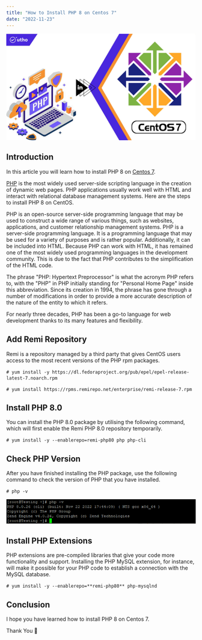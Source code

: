 ```yaml
---
title: "How to Install PHP 8 on Centos 7"
date: "2022-11-23"
---
```


![](images/How-to-Install-PHP-8-in-CentOS-7_utho.jpg)

## Introduction

In this article you will learn how to install PHP 8 on [Centos 7](https://utho.com/docs/tutorial/how-to-install-git-on-centos-7/).

[PHP](https://en.wikipedia.org/wiki/PHP) is the most widely used server-side scripting language in the creation of dynamic web pages. PHP applications usually work well with HTML and interact with relational database management systems. Here are the steps to install PHP 8 on CentOS.

PHP is an open-source server-side programming language that may be used to construct a wide range of various things, such as websites, applications, and customer relationship management systems. PHP is a server-side programming language. It is a programming language that may be used for a variety of purposes and is rather popular. Additionally, it can be included into HTML. Because PHP can work with HTML, it has remained one of the most widely used programming languages in the development community. This is due to the fact that PHP contributes to the simplification of the HTML code.

The phrase "PHP: Hypertext Preprocessor" is what the acronym PHP refers to, with the "PHP" in PHP initially standing for "Personal Home Page" inside this abbreviation. Since its creation in 1994, the phrase has gone through a number of modifications in order to provide a more accurate description of the nature of the entity to which it refers.

For nearly three decades, PHP has been a go-to language for web development thanks to its many features and flexibility.

## Add Remi Repository

Remi is a repository managed by a third party that gives CentOS users access to the most recent versions of the PHP rpm packages.

```
# yum install -y https://dl.fedoraproject.org/pub/epel/epel-release-latest-7.noarch.rpm
```

```
# yum install https://rpms.remirepo.net/enterprise/remi-release-7.rpm
```

## Install PHP 8.0

You can install the PHP 8.0 package by utilising the following command, which will first enable the Remi PHP 8.0 repository temporarily.

```
# yum install -y --enablerepo=remi-php80 php php-cli
```

## Check PHP Version

After you have finished installing the PHP package, use the following command to check the version of PHP that you have installed.

```
# php -v
```

![command output](images/image-516.png)

## Install PHP Extensions

PHP extensions are pre-compiled libraries that give your code more functionality and support. Installing the PHP MySQL extension, for instance, will make it possible for your PHP code to establish a connection with the MySQL database.

```
# yum install -y --enablerepo=**remi-php80** php-mysqlnd
```

## Conclusion

I hope you have learned how to install PHP 8 on Centos 7.

Thank You 🙂
